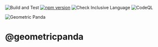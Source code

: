![Build and Test](https://github.com/geometricpanda/geometricpanda/workflows/Build%20and%20Test/badge.svg)
[![npm version](https://badge.fury.io/js/%40geometricpanda%2Fstorybook-addon-badges.svg)](https://www.npmjs.com/package/@geometricpanda/storybook-addon-badges)
![Check Inclusive Language](https://github.com/geometricpanda/geometricpanda/workflows/Check%20Inclusive%20Language/badge.svg)
![CodeQL](https://github.com/geometricpanda/geometricpanda/workflows/CodeQL/badge.svg)

![Geometric Panda](https://github.com/geometricpanda/storybook-addons/blob/main/media/header.png?raw=true)

# @geometricpanda
